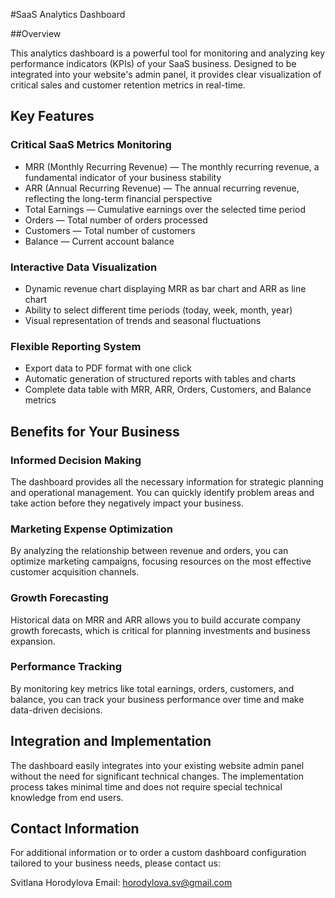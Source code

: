 #SaaS Analytics Dashboard

##Overview

This analytics dashboard is a powerful tool for monitoring and analyzing key performance indicators (KPIs) of your SaaS business. Designed to be integrated into your website's admin panel, it provides clear visualization of critical sales and customer retention metrics in real-time.

## Key Features
### Critical SaaS Metrics Monitoring
- MRR (Monthly Recurring Revenue) — The monthly recurring revenue, a fundamental indicator of your business stability
- ARR (Annual Recurring Revenue) — The annual recurring revenue, reflecting the long-term financial perspective
- Total Earnings — Cumulative earnings over the selected time period
- Orders — Total number of orders processed
- Customers — Total number of customers
- Balance — Current account balance
### Interactive Data Visualization
- Dynamic revenue chart displaying MRR as bar chart and ARR as line chart
- Ability to select different time periods (today, week, month, year)
- Visual representation of trends and seasonal fluctuations
### Flexible Reporting System
- Export data to PDF format with one click
- Automatic generation of structured reports with tables and charts
- Complete data table with MRR, ARR, Orders, Customers, and Balance metrics
## Benefits for Your Business
### Informed Decision Making
The dashboard provides all the necessary information for strategic planning and operational management. You can quickly identify problem areas and take action before they negatively impact your business.

### Marketing Expense Optimization
By analyzing the relationship between revenue and orders, you can optimize marketing campaigns, focusing resources on the most effective customer acquisition channels.

### Growth Forecasting
Historical data on MRR and ARR allows you to build accurate company growth forecasts, which is critical for planning investments and business expansion.

### Performance Tracking
By monitoring key metrics like total earnings, orders, customers, and balance, you can track your business performance over time and make data-driven decisions.

## Integration and Implementation
The dashboard easily integrates into your existing website admin panel without the need for significant technical changes. The implementation process takes minimal time and does not require special technical knowledge from end users.

## Contact Information
For additional information or to order a custom dashboard configuration tailored to your business needs, please contact us:

Svitlana Horodylova Email: horodylova.sv@gmail.com


